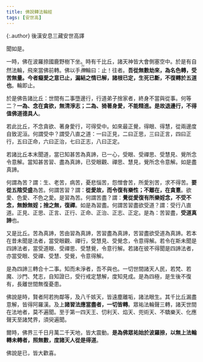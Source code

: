 ```yaml
---
title: 佛說轉法輪經
tags: [安世高]
---
```


{:.author}
後漢安息三藏安世高譯

聞如是。

一時，佛在波羅捺國鹿野樹下坐。時有千比丘，諸天神皆大會側塞空中。於是有自然法輪，飛來當佛前轉。佛以手<dfn title="抚摸，用手按住。"><ruby>撫<rt>fǔ</rt></ruby></dfn>輪曰：止！往者。<b class="red">吾從無數劫來，為名色轉，受苦無量。今者癡愛之意已止，漏結之情已解，諸根已定，生死已斷，不復轉於五道也</b>。輪即止。

於是佛告諸比丘：世間有二事墮邊行，行道弟子捨家者，終身不當與從事。何等二？<b>一為、念在貪欲，無清淨志；二為、猗著身愛，不能精進。是故退邊行，不得值佛道德具人</b>。

若此比丘，不念貪欲、著身愛行，可得受中。如來最正覺，得眼、得慧，從兩邊度自致泥洹。何謂受中？謂受八直之道：一曰正見，二曰正思，三曰正言，四曰正行，五曰正命，六曰正治，七曰正志，八曰正定。
	
若諸比丘本末聞道，當已知甚苦為真諦，已一心，受眼、受禪思、受慧見、覺所念令意解。當知甚苦習、盡為真諦，已受眼觀、禪思、慧見，覺所念令意解。如是盡真諦。
		  
何謂為苦？謂：生、老苦，病苦，憂悲惱苦，怨憎會苦，所愛別苦，求不得苦。<b>要從五陰受盛</b>為苦。何謂苦習？謂：<b>從愛故，而令復有樂性；不離在，在貪憙</b>。欲愛、色愛、不色之愛。是習為苦。何謂苦盡？謂：<b>覺從愛復有所樂婬念，不受不念，無餘無婬；捨之無，復禪</b>。如是為習盡。何謂苦習盡欲受道？謂：受行八直道。正見、正思、正言、正行、正命、正治、正志、正定。是為：苦習盡，<b>受道真諦</b>也。

又是比丘。苦為真諦，苦由習為真諦，苦習盡為真諦，苦習盡欲受道為真諦。若本在昔未聞是法者，當受眼觀、禪行，受慧見、受覺念，令意得解。若令在斯未聞是四諦法者，當受道眼、受禪思、受慧覺，令意行解。若諸在彼不得聞是四諦法者，亦當受眼、受禪、受慧、受覺，令意得解。
		
是為四諦三轉合十二事。知而未淨者，吾不與也。一切世間諸天人民，若梵、若魔、沙門、梵志，自知證已，受行戒定慧解，度知見成。是為四極，是生後不復有，長離世間無復憂患。
									  
佛說是時，賢者阿若拘鄰等，及八千姟天，皆遠塵離垢，諸法眼生。其千比丘漏盡意解，皆得阿羅漢。及上<b>諸習法應當盡者，一切皆轉</b>。眾祐法輪聲三轉，諸天世間在法地者，莫不遍聞。至于第一四天王、忉利天、焰天、兜術天、不驕樂天、化應聲天至諸梵界，須臾遍聞。

爾時，佛界三千日月萬二千天地，皆大震動。<b>是為佛眾祐始於波羅捺，以無上法輪轉未轉者，照無數，度諸天人從是得道</b>。

佛說是已，皆大歡喜。
